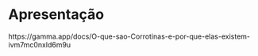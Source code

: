 <h1> Apresentação </h1>
<p>https://gamma.app/docs/O-que-sao-Corrotinas-e-por-que-elas-existem-ivm7mc0nxld6m9u</p>
